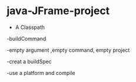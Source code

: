 # java-JFrame-project

- A Classpath

-buildCommand

-empty argument ,empty command, empty project 

-creat a buildSpec

-use a platform and compile
